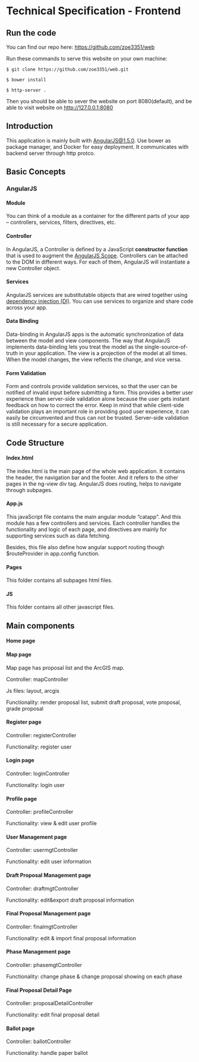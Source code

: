 # Technical Specification - Frontend

## Run the code
You can find our repo here: https://github.com/zoe3351/web

Run these commands to serve this website on your own machine:

```
$ git clone https://github.com/zoe3351/web.git

$ bower install

$ http-server .
```


Then you should be able to sever the website on port 8080(default), and be able to visit website on http://127.0.0.1:8080

  

## Introduction
This application is mainly built with AngularJS@1.5.0. Use bower as package manager, and Docker for easy deployment. It communicates with backend server through http protco.

## Basic Concepts

### AngularJS

#### Module 

You can think of a module as a container for the different parts of your app – controllers, services, filters, directives, etc. 

#### Controller 

In AngularJS, a Controller is defined by a JavaScript  **constructor function**  that is used to augment the  [AngularJS Scope](https://docs.angularjs.org/guide/scope).
Controllers can be attached to the DOM in different ways. For each of them, AngularJS will instantiate a new Controller object.

#### Services

AngularJS services are substitutable objects that are wired together using [dependency injection (DI)](https://docs.angularjs.org/guide/di). You can use services to organize and share code across your app.

#### Data Binding

Data-binding in AngularJS apps is the automatic synchronization of data between the model and view components. The way that AngularJS implements data-binding lets you treat the model as the single-source-of-truth in your application. The view is a projection of the model at all times. When the model changes, the view reflects the change, and vice versa.

#### Form Validation

Form and controls provide validation services, so that the user can be notified of invalid input before submitting a form. This provides a better user experience than server-side validation alone because the user gets instant feedback on how to correct the error. Keep in mind that while client-side validation plays an important role in providing good user experience, it can easily be circumvented and thus can not be trusted. Server-side validation is still necessary for a secure application.


## Code Structure
#### Index.html
The index.html is the main page of the whole web application. It contains the header, the navigation bar and the footer. And it refers to the other pages in the ng-view div tag. AngularJS does routing, helps to navigate through subpages.

#### App.js
This javaScript file contains the main angular module “catapp”. And this module has a few controllers and services. Each controller handles the functionality and logic of each page, and directives are mainly for supporting services such as data fetching.

Besides, this file also define how angular support routing though $routeProvider in app.config function.


#### Pages
This folder contains all subpages html files.

  

#### JS
This folder contains all other javascript files.

  
## Main components

#### Home page
#### Map page
Map page has proposal list and the ArcGIS map.

Controller: mapController

Js files: layout, arcgis

Functionality: render proposal list, submit draft proposal, vote proposal, grade proposal

#### Register page
Controller: registerController

Functionality: register user

#### Login page
Controller: loginController

Functionality: login user

#### Profile page
Controller: profileController

Functionality: view & edit user profile

#### User Management page
Controller: usermgtController

Functionality: edit user information

#### Draft Proposal Management page
Controller: draftmgtController

Functionality: edit&export draft proposal information


#### Final Proposal Management page
Controller: finalmgtController

Functionality: edit & import final proposal information


#### Phase Management page
Controller: phasemgtController

Functionality: change phase & change proposal showing on each phase


#### Final Proposal Detail Page
Controller: proposalDetailController

Functionality: edit final proposal detail

  

#### Ballot page
Controller: ballotController

Functionality: handle paper ballot